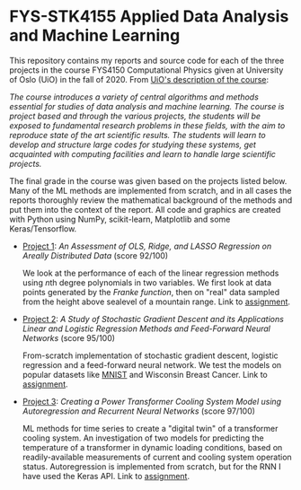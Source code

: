 # FYS-STK4155 Applied Data Analysis and Machine Learning
This repository contains my reports and source code for each of the three projects in the course FYS4150 Computational Physics given at University of Oslo (UiO) in the fall of 2020. From [UiO's description of the course](https://www.uio.no/studier/emner/matnat/fys/FYS-STK4155/index-eng.html):

*The course introduces a variety of central algorithms and methods essential for studies of data analysis and machine learning. The course is project based and through the various projects, the students will be exposed to fundamental research problems in these fields, with the aim to reproduce state of the art scientific results. The students will learn to develop and structure large codes for studying these systems, get acquainted with computing facilities and learn to handle large scientific projects.*

The final grade in the course was given based on the projects listed below. Many of the ML methods are implemented from scratch, and in all cases the reports thoroughly review the mathematical background of the methods and put them into the context of the report. All code and graphics are created with Python using NumPy, scikit-learn, Matplotlib and some Keras/Tensorflow. 
* [Project 1](https://github.com/fonstelien/FYS-STK4155/blob/master/project1/project1.pdf): *An Assessment of OLS, Ridge, and LASSO Regression on Areally Distributed Data* (score 92/100)

    We look at the performance of each of the linear regression methods using *n*th degree polynomials in two variables. We first look at data points generated by the *Franke function*, then on "real" data sampled from the height above sealevel of a mountain range. Link to [assignment](https://htmlpreview.github.io/?https://github.com/fonstelien/FYS-STK4155/blob/master/project1/Project%201%20on%20Machine%20Learning%2C%20deadline%20October%2010%2C%202020.html).
    
* [Project 2](https://github.com/fonstelien/FYS-STK4155/blob/master/project2/report/project2.pdf): *A Study of Stochastic Gradient Descent and its Applications Linear and Logistic Regression Methods and Feed-Forward Neural Networks* (score 95/100)

    From-scratch implementation of stochastic gradient descent, logistic regression and a feed-forward neural network. We test the models on popular datasets like [MNIST](https://en.wikipedia.org/wiki/MNIST_database) and Wisconsin Breast Cancer. Link to [assignment](https://htmlpreview.github.io/?https://github.com/fonstelien/FYS-STK4155/blob/master/project2/Project%202%20on%20Machine%20Learning%2C%20deadline%20November%2013%20(Midnight).html).

* [Project 3](https://github.com/fonstelien/FYS-STK4155/blob/master/project3/report/project3.pdf): *Creating a Power Transformer Cooling System Model using Autoregression and Recurrent Neural Networks* (score 97/100)
    
    ML methods for time series to create a "digital twin" of a transformer cooling system. An investigation of two models for predicting the temperature of a transformer in dynamic loading conditions, based on readily-available measurements of current and cooling system operation status. Autoregression is implemented from scratch, but for the RNN I have used the Keras API. Link to [assignment](https://htmlpreview.github.io/?https://github.com/fonstelien/FYS-STK4155/blob/master/project3/Project%203%20on%20Machine%20Learning%2C%20deadline%20December%2016.html).
